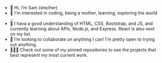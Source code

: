 - 👋 Hi, I’m Sam (she/her)
- 👀 I'm interested in coding, being a mother, learning, exploring the world ...
- 🌱 I hava a good understanding of HTML, CSS, Bootstrap, and JS, and currently learning about APIs, Node.js, and Express. React is also next on my list.
- 💞️ I’m looking to collaborate on anything I can! I'm pretty open to trying out anything.
- 👩🏻‍💻 Check out some of my pinned repositories to see the projects that best represent my most current work.

<!---
samanthatarrice/samanthatarrice is a ✨ special ✨ repository because its `README.md` (this file) appears on your GitHub profile.
You can click the Preview link to take a look at your changes.
--->
